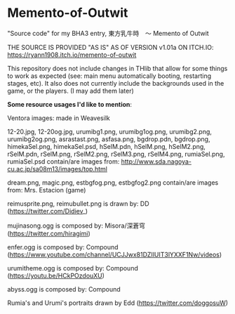 # Memento-of-Outwit
"Source code" for my BHA3 entry, 東方乳牛時　～ Memento of Outwit

THE SOURCE IS PROVIDED "AS IS" AS OF VERSION v1.01a ON ITCH.IO: https://ryann1908.itch.io/memento-of-outwit

This repository does not include changes in THlib that allow for some things to work as expected (see: main menu automatically booting, restarting stages, etc).
It also does not currently include the backgrounds used in the game, or the players. (I may add them later)

**Some resource usages I'd like to mention**:

Ventora images: made in Weavesilk

12-20.jpg, 12-20og.jpg, urumibg1.png, urumibg1og.png, urumibg2.png, urumibg2og.png, asrastast.png, asfasa.png, bgdrop.pdn, bgdrop.png, himekaSel.png, himekaSel.psd, hSelM.pdn, hSelM.png, hSelM2.png, rSelM.pdn, rSelM.png, rSelM2.png, rSelM3.png, rSelM4.png, rumiaSel.png, rumiaSel.psd contain/are images from: http://www.sda.nagoya-cu.ac.jp/sa08m13/images/top.html

dream.png, magic.png, estbgfog.png, estbgfog2.png contain/are images from: Mrs. Estacion (game)

reimusprite.png, reimubullet.png is drawn by: DD (https://twitter.com/Didiev_)

mujinasong.ogg is composed by: Misora/深蒼穹 (https://twitter.com/hiragimi)

enfer.ogg is composed by: Compound (https://www.youtube.com/channel/UCJJwx81DZIlUIT3lYXXF1Nw/videos)

urumitheme.ogg is composed by: Compound (https://youtu.be/HCkPOzdouXU)

abyss.ogg is composed by: Compound

Rumia's and Urumi's portraits drawn by Edd (https://twitter.com/doggosuW)
